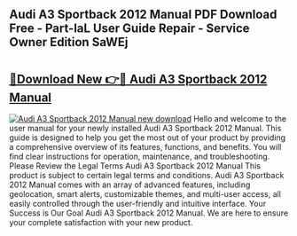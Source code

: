 ## Audi A3 Sportback 2012 Manual PDF Download Free - Part-laL User Guide Repair - Service Owner Edition SaWEj

# <h2><a href="http://cf24618.oget.top/?id=Audi+A3+Sportback+2012+Manual">🔗Download New 👉🔴 Audi A3 Sportback 2012 Manual</a></h2>

[![Audi A3 Sportback 2012 Manual new download](https://i.imgur.com/5g1atiW.png)](http://cf24618.oget.top/?id=Audi+A3+Sportback+2012+Manual)
Hello and welcome to the user manual for your newly installed Audi A3 Sportback 2012 Manual. This guide is designed to help you get the most out of your product by providing a comprehensive overview of its features, functions, and benefits. You will find clear instructions for operation, maintenance, and troubleshooting. Please Review the Legal Terms Audi A3 Sportback 2012 Manual This product is subject to certain legal terms and conditions. Audi A3 Sportback 2012 Manual comes with an array of advanced features, including geolocation, smart alerts, customizable themes, and multi-user access, all easily controlled through the user-friendly and intuitive interface. Your Success is Our Goal Audi A3 Sportback 2012 Manual. We are here to ensure your complete satisfaction with your new product.
